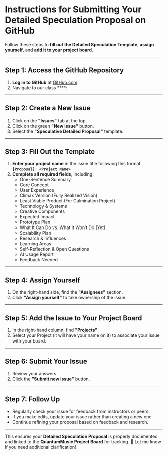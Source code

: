 # **Instructions for Submitting Your Detailed Speculation Proposal on GitHub**

Follow these steps to **fill out the Detailed Speculation Template**, **assign yourself**, and **add it to your project board**.

---

## **Step 1: Access the GitHub Repository**
1. **Log in to GitHub** at [GitHub.com](https://github.com).
2. Navigate to our class ****:  

---

## **Step 2: Create a New Issue**
1. Click on the **"Issues"** tab at the top.
2. Click on the green **"New Issue"** button.
3. Select the **"Speculative Detailed Proposal"** template.

---

## **Step 3: Fill Out the Template**
1. **Enter your project name** in the issue title following this format:  
   **`[Proposal]: <Project Name>`**
2. **Complete all required fields**, including:
   - One-Sentence Summary
   - Core Concept
   - User Experience
   - Climax Version (Fully Realized Vision)
   - Least Viable Product (For Culmination Project)
   - Technology & Systems
   - Creative Components
   - Expected Impact
   - Prototype Plan
   - What It Can Do vs. What It Won’t Do (Yet)
   - Scalability Plan
   - Research & Influences
   - Learning Areas
   - Self-Reflection & Open Questions
   - AI Usage Report
   - Feedback Needed

---

## **Step 4: Assign Yourself**
1. On the right-hand side, find the **"Assignees"** section.
2. Click **"Assign yourself"** to take ownership of the issue.

---

## **Step 5: Add the Issue to Your Project Board**
1. In the right-hand column, find **"Projects"**.
2. Select your Project (it will have your name on it) to associate your issue with your board.

---

## **Step 6: Submit Your Issue**
1. Review your answers.
2. Click the **"Submit new issue"** button.

---

## **Step 7: Follow Up**
- Regularly check your issue for feedback from instructors or peers.
- If you make edits, update your issue rather than creating a new one.
- Continue refining your proposal based on feedback and research.

---

This ensures your **Detailed Speculation Proposal** is properly documented and linked to the **QuantumMusic Project Board** for tracking. 🚀 Let me know if you need additional clarification!
